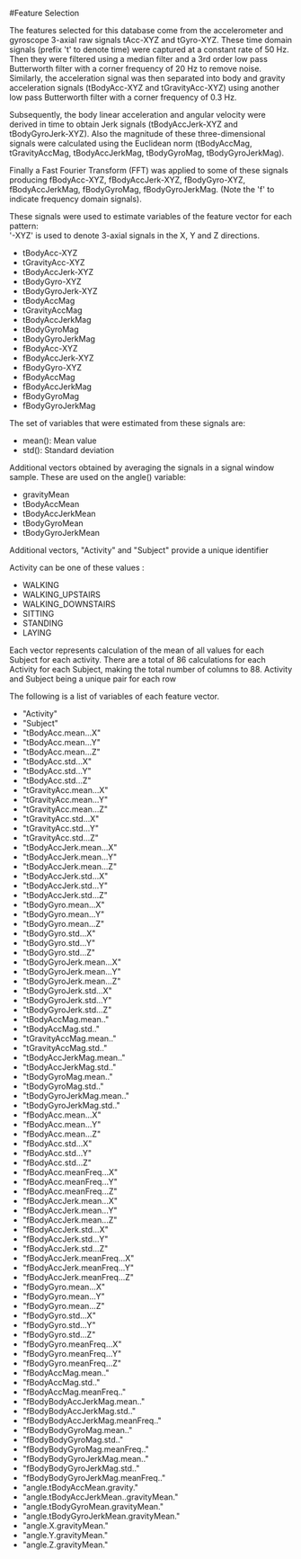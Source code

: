 #Feature Selection 

The features selected for this database come from the accelerometer and gyroscope 3-axial raw signals tAcc-XYZ and tGyro-XYZ. These time domain signals (prefix 't' to denote time) were captured at a constant rate of 50 Hz. Then they were filtered using a median filter and a 3rd order low pass Butterworth filter with a corner frequency of 20 Hz to remove noise. Similarly, the acceleration signal was then separated into body and gravity acceleration signals (tBodyAcc-XYZ and tGravityAcc-XYZ) using another low pass Butterworth filter with a corner frequency of 0.3 Hz. 

Subsequently, the body linear acceleration and angular velocity were derived in time to obtain Jerk signals (tBodyAccJerk-XYZ and tBodyGyroJerk-XYZ). Also the magnitude of these three-dimensional signals were calculated using the Euclidean norm (tBodyAccMag, tGravityAccMag, tBodyAccJerkMag, tBodyGyroMag, tBodyGyroJerkMag). 

Finally a Fast Fourier Transform (FFT) was applied to some of these signals producing fBodyAcc-XYZ, fBodyAccJerk-XYZ, fBodyGyro-XYZ, fBodyAccJerkMag, fBodyGyroMag, fBodyGyroJerkMag. (Note the 'f' to indicate frequency domain signals). 

These signals were used to estimate variables of the feature vector for each pattern:  
'-XYZ' is used to denote 3-axial signals in the X, Y and Z directions.

- tBodyAcc-XYZ
- tGravityAcc-XYZ
- tBodyAccJerk-XYZ
- tBodyGyro-XYZ
- tBodyGyroJerk-XYZ
- tBodyAccMag
- tGravityAccMag
- tBodyAccJerkMag
- tBodyGyroMag
- tBodyGyroJerkMag
- fBodyAcc-XYZ
- fBodyAccJerk-XYZ
- fBodyGyro-XYZ
- fBodyAccMag
- fBodyAccJerkMag
- fBodyGyroMag
- fBodyGyroJerkMag

The set of variables that were estimated from these signals are: 

- mean(): Mean value
- std(): Standard deviation

Additional vectors obtained by averaging the signals in a signal window sample. These are used on the angle() variable:
- gravityMean
- tBodyAccMean
- tBodyAccJerkMean
- tBodyGyroMean
- tBodyGyroJerkMean

Additional vectors, "Activity" and "Subject" provide a unique identifier

Activity can be one of these values :
- WALKING
- WALKING_UPSTAIRS
- WALKING_DOWNSTAIRS
- SITTING
- STANDING
- LAYING

Each vector represents calculation of the mean of all values for each Subject for each activity.  There are a total of 86 calculations for each Activity for each Subject, making the total number of columns to 88. Activity and Subject being a unique pair for each row

The following is a list of variables of each feature vector.

- "Activity" 
- "Subject" 
- "tBodyAcc.mean...X" 
- "tBodyAcc.mean...Y" 
- "tBodyAcc.mean...Z" 
- "tBodyAcc.std...X" 
- "tBodyAcc.std...Y" 
- "tBodyAcc.std...Z" 
- "tGravityAcc.mean...X" 
- "tGravityAcc.mean...Y" 
- "tGravityAcc.mean...Z" 
- "tGravityAcc.std...X" 
- "tGravityAcc.std...Y" 
- "tGravityAcc.std...Z" 
- "tBodyAccJerk.mean...X" 
- "tBodyAccJerk.mean...Y" 
- "tBodyAccJerk.mean...Z" 
- "tBodyAccJerk.std...X" 
- "tBodyAccJerk.std...Y" 
- "tBodyAccJerk.std...Z" 
- "tBodyGyro.mean...X" 
- "tBodyGyro.mean...Y" 
- "tBodyGyro.mean...Z" 
- "tBodyGyro.std...X" 
- "tBodyGyro.std...Y" 
- "tBodyGyro.std...Z" 
- "tBodyGyroJerk.mean...X" 
- "tBodyGyroJerk.mean...Y" 
- "tBodyGyroJerk.mean...Z" 
- "tBodyGyroJerk.std...X" 
- "tBodyGyroJerk.std...Y" 
- "tBodyGyroJerk.std...Z" 
- "tBodyAccMag.mean.." 
- "tBodyAccMag.std.." 
- "tGravityAccMag.mean.." 
- "tGravityAccMag.std.." 
- "tBodyAccJerkMag.mean.." 
- "tBodyAccJerkMag.std.." 
- "tBodyGyroMag.mean.." 
- "tBodyGyroMag.std.." 
- "tBodyGyroJerkMag.mean.." 
- "tBodyGyroJerkMag.std.." 
- "fBodyAcc.mean...X" 
- "fBodyAcc.mean...Y" 
- "fBodyAcc.mean...Z" 
- "fBodyAcc.std...X" 
- "fBodyAcc.std...Y" 
- "fBodyAcc.std...Z" 
- "fBodyAcc.meanFreq...X" 
- "fBodyAcc.meanFreq...Y" 
- "fBodyAcc.meanFreq...Z" 
- "fBodyAccJerk.mean...X" 
- "fBodyAccJerk.mean...Y" 
- "fBodyAccJerk.mean...Z" 
- "fBodyAccJerk.std...X" 
- "fBodyAccJerk.std...Y" 
- "fBodyAccJerk.std...Z" 
- "fBodyAccJerk.meanFreq...X" 
- "fBodyAccJerk.meanFreq...Y" 
- "fBodyAccJerk.meanFreq...Z" 
- "fBodyGyro.mean...X" 
- "fBodyGyro.mean...Y" 
- "fBodyGyro.mean...Z" 
- "fBodyGyro.std...X" 
- "fBodyGyro.std...Y" 
- "fBodyGyro.std...Z" 
- "fBodyGyro.meanFreq...X" 
- "fBodyGyro.meanFreq...Y" 
- "fBodyGyro.meanFreq...Z" 
- "fBodyAccMag.mean.." 
- "fBodyAccMag.std.." 
- "fBodyAccMag.meanFreq.." 
- "fBodyBodyAccJerkMag.mean.." 
- "fBodyBodyAccJerkMag.std.." 
- "fBodyBodyAccJerkMag.meanFreq.." 
- "fBodyBodyGyroMag.mean.." 
- "fBodyBodyGyroMag.std.." 
- "fBodyBodyGyroMag.meanFreq.." 
- "fBodyBodyGyroJerkMag.mean.." 
- "fBodyBodyGyroJerkMag.std.." 
- "fBodyBodyGyroJerkMag.meanFreq.." 
- "angle.tBodyAccMean.gravity." 
- "angle.tBodyAccJerkMean..gravityMean." 
- "angle.tBodyGyroMean.gravityMean." 
- "angle.tBodyGyroJerkMean.gravityMean." 
- "angle.X.gravityMean." 
- "angle.Y.gravityMean." 
- "angle.Z.gravityMean."
